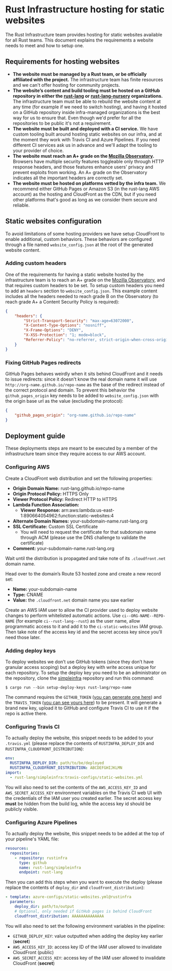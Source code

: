 # Rust Infrastructure hosting for static websites

The Rust Infrastructure team provides hosting for static websites available for
all Rust teams. This document explains the requirements a website needs to meet
and how to setup one.

## Requirements for hosting websites

* **The website must be managed by a Rust team, or be officially affiliated with
  the project.**
  The infrastructure team has finite resources and we can't offer hosting for
  community projects.
* **The website’s content and build tooling must be hosted on a GitHub
  repository in either the [rust-lang](https://github.com/rust-lang) or
  [rust-lang-nursery](https://github.com/rust-lang-nursery) organizations.**
  The infrastructure team must be able to rebuild the website content at any
  time (for example if we need to switch hosting), and having it hosted on a
  GitHub repository inside infra-managed organizations is the best way for us
  to ensure that. Even though we'd prefer for all the repositories to be public
  it's not a requirement.
* **The website must be built and deployed with a CI service.**
  We have custom tooling built around hosting static websites on our infra, and
  at the moment they work with Travis CI and Azure Pipelines. If you need
  different CI services ask us in advance and we'll adapt the tooling to your
  provider of choice.
* **The website must reach an A+ grade on the
  [Mozilla Observatory](https://observatory.mozilla.org/).**
  Browsers have multiple security features toggleable only through HTTP
  response headers, and those features enhance users' privacy and prevent
  exploits from working. An A+ grade on the Observatory indicates all the
  important headers are correctly set.
* **The website must be hosted on platforms vetted by the infra team.**
  We recommend either GitHub Pages or Amazon S3 (in the rust-lang AWS account)
  as the hosting and CloudFront as the CDN, but if you need other platforms
  that's good as long as we consider them secure and reliable.

## Static websites configuration

To avoid limitations of some hosting providers we have setup CloudFront to
enable additional, custom behaviors. These behaviors are configured through a
file named `website_config.json` at the root of the generated website content.

### Adding custom headers

One of the requirements for having a static website hosted by the
infrastructure team is to reach an A+ grade on the [Mozilla
Observatory](https://observatory.mozilla.org/), and that requires custom
headers to be set. To setup custom headers you need to add an `headers` section
to `website_config.json`. This example content includes all the headers
needed to reach grade B on the Observatory (to reach grade A+ a Content
Security Policy is required):

```json
{
    "headers": {
        "Strict-Transport-Security": "max-age=63072000",
        "X-Content-Type-Options": "nosniff",
        "X-Frame-Options": "DENY",
        "X-XSS-Protection": "1; mode=block",
        "Referrer-Policy": "no-referrer, strict-origin-when-cross-origin"
    }
}
```

### Fixing GitHub Pages redirects

GitHub Pages behaves weirdly when it sits behind CloudFront and it needs to
issue redirects: since it doesn't know the real domain name it will use
`http://org-name.github.io/repo-name` as the base of the redirect instead of
the correct protocol and domain. To prevent this behavior the
`github_pages_origin` key needs to be added to `website_config.json`
with the origin base url as the value (excluding the protocol):

```json
{
    "github_pages_origin": "org-name.github.io/repo-name"
}
```

## Deployment guide

These deployments steps are meant to be executed by a member of the
infrastructure team since they require access to our AWS account.

### Configuring AWS

Create a CloudFront web distribution and set the following properties:

- **Origin Domain Name:** rust-lang.github.io/repo-name
- **Origin Protocol Policy:** HTTPS Only
- **Viewer Protocol Policy:** Redirect HTTP to HTTPS
- **Lambda Function Association:**
    - **Viewer Response:** arn:aws:lambda:us-east-1:890664054962:function:static-websites:4
- **Alternate Domain Names:** your-subdomain-name.rust-lang.org
- **SSL Certificate:** Custom SSL Certificate
    - You will need to request the certificate for that subdomain name through
      ACM (please use the DNS challenge to validate the certificate)
- **Comment:** your-subdomain-name.rust-lang.org

Wait until the distribution is propagated and take note of its
`.cloudfront.net` domain name.

Head over to the domain’s Route 53 hosted zone and create a new record set:

- **Name:** your-subdomain-name
- **Type:** CNAME
- **Value:** the `.cloudfront.net` domain name you saw earlier

Create an AWS IAM user to allow the CI provider used to deploy website changes
to perform whitelisted automatic actions. Use `ci--ORG-NAME--REPO-NAME` (for
example `ci--rust-lang--rust`) as the user name, allow programmatic access to
it and add it to the `ci-static-websites` IAM group. Then take note of the
access key id and the secret access key since you’ll need those later.

### Adding deploy keys

To deploy websites we don’t use GitHub tokens (since they don’t have granular
access scoping) but a deploy key with write access unique for each repository.
To setup the deploy key you need to be an administrator on the repository,
clone the [simpleinfra](https://github.com/rust-lang/simpleinfra) repository
and run this command:

```console
$ cargo run --bin setup-deploy-keys rust-lang/repo-name
```

The command requires the `GITHUB_TOKEN` ([you can generate one
here](https://github.com/settings/tokens)) and the `TRAVIS_TOKEN` ([you can see
yours here](https://travis-ci.com/account/preferences)) to be present. It will
generate a brand new key, upload it to GitHub and configure Travis CI to use
it if the repo is active there.

### Configuring Travis CI

To actually deploy the website, this snippet needs to be added to your
`.travis.yml` (please replace the contents of `RUSTINFRA_DEPLOY_DIR` and
`RUSTINFRA_CLOUDFRONT_DISTRIBUTION`):

```yaml
env:
  RUSTINFRA_DEPLOY_DIR: path/to/be/deployed
  RUSTINFRA_CLOUDFRONT_DISTRIBUTION: ABCDEFGHIJKLMN
import:
  - rust-lang/simpleinfra:travis-configs/static-websites.yml
```

You will also need to set the contents of the `AWS_ACCESS_KEY_ID` and
`AWS_SECRET_ACCESS_KEY` environment variables on the Travis CI web UI with the
credentials of the IAM user you created earlier. The secret access key **must**
be hidden from the build log, while the access key id should be publicly
visible.

### Configuring Azure Pipelines

To actually deploy the website, this snippet needs to be added at the top of
your pipeline's YAML file:

```yaml
resources:
  repositories:
    - repository: rustinfra
      type: github
      name: rust-lang/simpleinfra
      endpoint: rust-lang
```

Then you can add this steps when you want to execute the deploy (please replace
the contents of `deploy_dir` and `cloudfront_distribution`):

```yaml
- template: azure-configs/static-websites.yml@rustinfra
  parameters:
    deploy_dir: path/to/output
    # Optional, only needed if GitHub pages is behind CloudFront
    cloudfront_distribution: AAAAAAAAAAAAAA
```

You will also need to set the following environment variables in the pipeline:

* `GITHUB_DEPLOY_KEY`: value outputted when adding the deploy key earlier
  (**secret**)
* `AWS_ACCESS_KEY_ID`: access key ID of the IAM user allowed to invalidate
  CloudFront (public)
* `AWS_SECRET_ACCESS_KEY`: access key of the IAM user allowed to invalidate
  CloudFront (**secret**)
